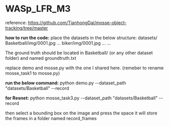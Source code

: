 # WASp_LFR_M3

reference:
https://github.com/TianhongDai/mosse-object-tracking/tree/master



**how to run the code:**
place the datasets in the below structure:
datasets/
    Basketball/img/0001.jpg ...
    biker/img/0001.jpg ...
    ...

The ground truth should be located in Basketball/ (or any other dataset folder) and named groundtruth.txt





replace demo and mosse.py with the one I shared here.
(remeber to rename mosse_task1 to mosse.py)



**run the below command:**
python demo.py --dataset_path "datasets/Basketball" --record 

**for Resnet:**
python mosse_task3.py --dataset_path "datasets/Basketball" --record 


then select a bounding box on the image and press the space
it will store the frames in a folder named record_frames
